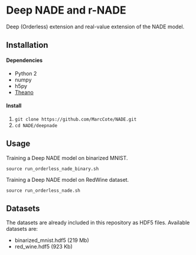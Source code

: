 # Deep NADE and r-NADE

Deep (Orderless) extension and real-value extension of the NADE model.

## Installation
#### Dependencies
- Python 2
- numpy
- h5py
- [Theano](https://github.com/Theano/Theano)

#### Install
1. `git clone https://github.com/MarcCote/NADE.git`
2. `cd NADE/deepnade`

## Usage
Training a Deep NADE model on binarized MNIST.
```
source run_orderless_nade_binary.sh
```

Training a Deep NADE model on RedWine dataset.
```
source run_orderless_nade.sh
```


## Datasets
The datasets are already included in this repository as HDF5 files. Available datasets are:

- binarized_mnist.hdf5 (219 Mb)
- red_wine.hdf5 (923 Kb)
